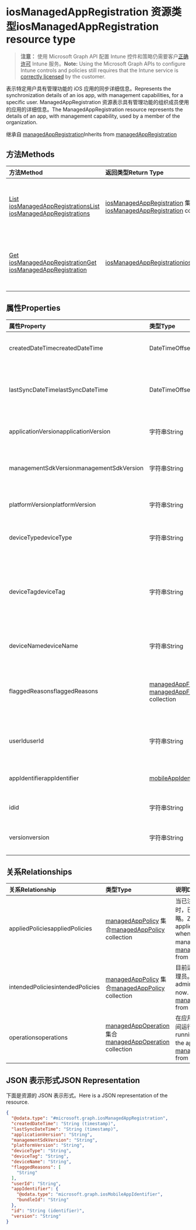 # <a name="iosmanagedappregistration-resource-type"></a><span data-ttu-id="f98eb-101">iosManagedAppRegistration 资源类型</span><span class="sxs-lookup"><span data-stu-id="f98eb-101">iosManagedAppRegistration resource type</span></span>

> <span data-ttu-id="f98eb-102">**注意：** 使用 Microsoft Graph API 配置 Intune 控件和策略仍需要客户[正确许可](https://go.microsoft.com/fwlink/?linkid=839381) Intune 服务。</span><span class="sxs-lookup"><span data-stu-id="f98eb-102">**Note:** Using the Microsoft Graph APIs to configure Intune controls and policies still requires that the Intune service is [correctly licensed](https://go.microsoft.com/fwlink/?linkid=839381) by the customer.</span></span>

<span data-ttu-id="f98eb-103">表示特定用户具有管理功能的 iOS 应用的同步详细信息。</span><span class="sxs-lookup"><span data-stu-id="f98eb-103">Represents the synchronization details of an ios app, with management capabilities, for a specific user.</span></span>
<span data-ttu-id="f98eb-104">ManagedAppRegistration 资源表示具有管理功能的组织成员使用的应用的详细信息。</span><span class="sxs-lookup"><span data-stu-id="f98eb-104">The ManagedAppRegistration resource represents the details of an app, with management capability, used by a member of the organization.</span></span>

<span data-ttu-id="f98eb-105">继承自 [managedAppRegistration](../resources/intune_mam_managedappregistration.md)</span><span class="sxs-lookup"><span data-stu-id="f98eb-105">Inherits from [managedAppRegistration](../resources/intune_mam_managedappregistration.md)</span></span>

## <a name="methods"></a><span data-ttu-id="f98eb-106">方法</span><span class="sxs-lookup"><span data-stu-id="f98eb-106">Methods</span></span>
|<span data-ttu-id="f98eb-107">方法</span><span class="sxs-lookup"><span data-stu-id="f98eb-107">Method</span></span>|<span data-ttu-id="f98eb-108">返回类型</span><span class="sxs-lookup"><span data-stu-id="f98eb-108">Return Type</span></span>|<span data-ttu-id="f98eb-109">说明</span><span class="sxs-lookup"><span data-stu-id="f98eb-109">Description</span></span>|
|:---|:---|:---|
|[<span data-ttu-id="f98eb-110">List iosManagedAppRegistrations</span><span class="sxs-lookup"><span data-stu-id="f98eb-110">List iosManagedAppRegistrations</span></span>](../api/intune_mam_iosmanagedappregistration_list.md)|<span data-ttu-id="f98eb-111">[iosManagedAppRegistration](../resources/intune_mam_iosmanagedappregistration.md) 集合</span><span class="sxs-lookup"><span data-stu-id="f98eb-111">[iosManagedAppRegistration](../resources/intune_mam_iosmanagedappregistration.md) collection</span></span>|<span data-ttu-id="f98eb-112">列出 [iosManagedAppRegistration](../resources/intune_mam_iosmanagedappregistration.md) 对象的属性和关系。</span><span class="sxs-lookup"><span data-stu-id="f98eb-112">List properties and relationships of the [iosManagedAppRegistration](../resources/intune_mam_iosmanagedappregistration.md) objects.</span></span>|
|[<span data-ttu-id="f98eb-113">Get iosManagedAppRegistration</span><span class="sxs-lookup"><span data-stu-id="f98eb-113">Get iosManagedAppRegistration</span></span>](../api/intune_mam_iosmanagedappregistration_get.md)|[<span data-ttu-id="f98eb-114">iosManagedAppRegistration</span><span class="sxs-lookup"><span data-stu-id="f98eb-114">iosManagedAppRegistration</span></span>](../resources/intune_mam_iosmanagedappregistration.md)|<span data-ttu-id="f98eb-115">读取 [iosManagedAppRegistration](../resources/intune_mam_iosmanagedappregistration.md) 对象的属性和关系。</span><span class="sxs-lookup"><span data-stu-id="f98eb-115">Read properties and relationships of the [iosManagedAppRegistration](../resources/intune_mam_iosmanagedappregistration.md) object.</span></span>|

## <a name="properties"></a><span data-ttu-id="f98eb-116">属性</span><span class="sxs-lookup"><span data-stu-id="f98eb-116">Properties</span></span>
|<span data-ttu-id="f98eb-117">属性</span><span class="sxs-lookup"><span data-stu-id="f98eb-117">Property</span></span>|<span data-ttu-id="f98eb-118">类型</span><span class="sxs-lookup"><span data-stu-id="f98eb-118">Type</span></span>|<span data-ttu-id="f98eb-119">说明</span><span class="sxs-lookup"><span data-stu-id="f98eb-119">Description</span></span>|
|:---|:---|:---|
|<span data-ttu-id="f98eb-120">createdDateTime</span><span class="sxs-lookup"><span data-stu-id="f98eb-120">createdDateTime</span></span>|<span data-ttu-id="f98eb-121">DateTimeOffset</span><span class="sxs-lookup"><span data-stu-id="f98eb-121">DateTimeOffset</span></span>|<span data-ttu-id="f98eb-122">创建的日期和时间。继承自 [managedAppRegistration](../resources/intune_mam_managedappregistration.md)</span><span class="sxs-lookup"><span data-stu-id="f98eb-122">Date and time of creation Inherited from [managedAppRegistration](../resources/intune_mam_managedappregistration.md)</span></span>|
|<span data-ttu-id="f98eb-123">lastSyncDateTime</span><span class="sxs-lookup"><span data-stu-id="f98eb-123">lastSyncDateTime</span></span>|<span data-ttu-id="f98eb-124">DateTimeOffset</span><span class="sxs-lookup"><span data-stu-id="f98eb-124">DateTimeOffset</span></span>|<span data-ttu-id="f98eb-125">上次应用与管理服务同步的日期和时间。</span><span class="sxs-lookup"><span data-stu-id="f98eb-125">Date and time of last the app synced with management service.</span></span> <span data-ttu-id="f98eb-126">继承自 [managedAppRegistration](../resources/intune_mam_managedappregistration.md)</span><span class="sxs-lookup"><span data-stu-id="f98eb-126">Inherited from [managedAppRegistration](../resources/intune_mam_managedappregistration.md)</span></span>|
|<span data-ttu-id="f98eb-127">applicationVersion</span><span class="sxs-lookup"><span data-stu-id="f98eb-127">applicationVersion</span></span>|<span data-ttu-id="f98eb-128">字符串</span><span class="sxs-lookup"><span data-stu-id="f98eb-128">String</span></span>|<span data-ttu-id="f98eb-129">应用版本。继承自 [managedAppRegistration](../resources/intune_mam_managedappregistration.md)</span><span class="sxs-lookup"><span data-stu-id="f98eb-129">App version Inherited from [managedAppRegistration](../resources/intune_mam_managedappregistration.md)</span></span>|
|<span data-ttu-id="f98eb-130">managementSdkVersion</span><span class="sxs-lookup"><span data-stu-id="f98eb-130">managementSdkVersion</span></span>|<span data-ttu-id="f98eb-131">字符串</span><span class="sxs-lookup"><span data-stu-id="f98eb-131">String</span></span>|<span data-ttu-id="f98eb-132">应用管理 SDK 版本。继承自 [managedAppRegistration](../resources/intune_mam_managedappregistration.md)</span><span class="sxs-lookup"><span data-stu-id="f98eb-132">App management SDK version Inherited from [managedAppRegistration](../resources/intune_mam_managedappregistration.md)</span></span>|
|<span data-ttu-id="f98eb-133">platformVersion</span><span class="sxs-lookup"><span data-stu-id="f98eb-133">platformVersion</span></span>|<span data-ttu-id="f98eb-134">字符串</span><span class="sxs-lookup"><span data-stu-id="f98eb-134">String</span></span>|<span data-ttu-id="f98eb-135">操作系统版本。继承自 [managedAppRegistration](../resources/intune_mam_managedappregistration.md)</span><span class="sxs-lookup"><span data-stu-id="f98eb-135">Operating System version Inherited from [managedAppRegistration](../resources/intune_mam_managedappregistration.md)</span></span>|
|<span data-ttu-id="f98eb-136">deviceType</span><span class="sxs-lookup"><span data-stu-id="f98eb-136">deviceType</span></span>|<span data-ttu-id="f98eb-137">字符串</span><span class="sxs-lookup"><span data-stu-id="f98eb-137">String</span></span>|<span data-ttu-id="f98eb-138">主机设备类型。继承自 [managedAppRegistration](../resources/intune_mam_managedappregistration.md)</span><span class="sxs-lookup"><span data-stu-id="f98eb-138">Host device type Inherited from [managedAppRegistration](../resources/intune_mam_managedappregistration.md)</span></span>|
|<span data-ttu-id="f98eb-139">deviceTag</span><span class="sxs-lookup"><span data-stu-id="f98eb-139">deviceTag</span></span>|<span data-ttu-id="f98eb-140">字符串</span><span class="sxs-lookup"><span data-stu-id="f98eb-140">String</span></span>|<span data-ttu-id="f98eb-141">应用管理 SDK 生成的标记，它可帮助关联托管在同一设备上的应用。</span><span class="sxs-lookup"><span data-stu-id="f98eb-141">App management SDK generated tag, which helps relate apps hosted on the same device.</span></span> <span data-ttu-id="f98eb-142">不保证在所有情况下与应用关联。</span><span class="sxs-lookup"><span data-stu-id="f98eb-142">Not guaranteed to relate apps in all conditions.</span></span> <span data-ttu-id="f98eb-143">继承自 [managedAppRegistration](../resources/intune_mam_managedappregistration.md)</span><span class="sxs-lookup"><span data-stu-id="f98eb-143">Inherited from [managedAppRegistration](../resources/intune_mam_managedappregistration.md)</span></span>|
|<span data-ttu-id="f98eb-144">deviceName</span><span class="sxs-lookup"><span data-stu-id="f98eb-144">deviceName</span></span>|<span data-ttu-id="f98eb-145">字符串</span><span class="sxs-lookup"><span data-stu-id="f98eb-145">String</span></span>|<span data-ttu-id="f98eb-146">主机设备名称。继承自 [managedAppRegistration](../resources/intune_mam_managedappregistration.md)</span><span class="sxs-lookup"><span data-stu-id="f98eb-146">Host device name Inherited from [managedAppRegistration](../resources/intune_mam_managedappregistration.md)</span></span>|
|<span data-ttu-id="f98eb-147">flaggedReasons</span><span class="sxs-lookup"><span data-stu-id="f98eb-147">flaggedReasons</span></span>|<span data-ttu-id="f98eb-148">[managedAppFlaggedReason](../resources/intune_mam_managedappflaggedreason.md) 集合</span><span class="sxs-lookup"><span data-stu-id="f98eb-148">[managedAppFlaggedReason enum](../resources/intune_mam_managedappflaggedreason.md) collection</span></span>|<span data-ttu-id="f98eb-149">标记应用注册的零个或多个原因。</span><span class="sxs-lookup"><span data-stu-id="f98eb-149">Zero or more reasons an app registration is flagged.</span></span> <span data-ttu-id="f98eb-150">例如，</span><span class="sxs-lookup"><span data-stu-id="f98eb-150">E.g.</span></span> <span data-ttu-id="f98eb-151">应用正在根设备上运行 继承自 [managedAppRegistration](../resources/intune_mam_managedappregistration.md)</span><span class="sxs-lookup"><span data-stu-id="f98eb-151">app running on rooted device Inherited from [managedAppRegistration](../resources/intune_mam_managedappregistration.md)</span></span>|
|<span data-ttu-id="f98eb-152">userId</span><span class="sxs-lookup"><span data-stu-id="f98eb-152">userId</span></span>|<span data-ttu-id="f98eb-153">字符串</span><span class="sxs-lookup"><span data-stu-id="f98eb-153">String</span></span>|<span data-ttu-id="f98eb-154">此应用注册所属的用户 ID。</span><span class="sxs-lookup"><span data-stu-id="f98eb-154">The user Id to who this app registration belongs.</span></span> <span data-ttu-id="f98eb-155">继承自 [managedAppRegistration](../resources/intune_mam_managedappregistration.md)</span><span class="sxs-lookup"><span data-stu-id="f98eb-155">Inherited from [managedAppRegistration](../resources/intune_mam_managedappregistration.md)</span></span>|
|<span data-ttu-id="f98eb-156">appIdentifier</span><span class="sxs-lookup"><span data-stu-id="f98eb-156">appIdentifier</span></span>|[<span data-ttu-id="f98eb-157">mobileAppIdentifier</span><span class="sxs-lookup"><span data-stu-id="f98eb-157">mobileAppIdentifier</span></span>](../resources/intune_mam_mobileappidentifier.md)|<span data-ttu-id="f98eb-158">应用包标识符。继承自 [managedAppRegistration](../resources/intune_mam_managedappregistration.md)</span><span class="sxs-lookup"><span data-stu-id="f98eb-158">The app package Identifier Inherited from [managedAppRegistration](../resources/intune_mam_managedappregistration.md)</span></span>|
|<span data-ttu-id="f98eb-159">id</span><span class="sxs-lookup"><span data-stu-id="f98eb-159">id</span></span>|<span data-ttu-id="f98eb-160">字符串</span><span class="sxs-lookup"><span data-stu-id="f98eb-160">String</span></span>|<span data-ttu-id="f98eb-161">实体的键。</span><span class="sxs-lookup"><span data-stu-id="f98eb-161">Key of the entity.</span></span> <span data-ttu-id="f98eb-162">继承自 [managedAppRegistration](../resources/intune_mam_managedappregistration.md)</span><span class="sxs-lookup"><span data-stu-id="f98eb-162">Inherited from [managedAppRegistration](../resources/intune_mam_managedappregistration.md)</span></span>|
|<span data-ttu-id="f98eb-163">version</span><span class="sxs-lookup"><span data-stu-id="f98eb-163">version</span></span>|<span data-ttu-id="f98eb-164">字符串</span><span class="sxs-lookup"><span data-stu-id="f98eb-164">String</span></span>|<span data-ttu-id="f98eb-165">实体的版本。</span><span class="sxs-lookup"><span data-stu-id="f98eb-165">Version of the entity.</span></span> <span data-ttu-id="f98eb-166">继承自 [managedAppRegistration](../resources/intune_mam_managedappregistration.md)</span><span class="sxs-lookup"><span data-stu-id="f98eb-166">Inherited from [managedAppRegistration](../resources/intune_mam_managedappregistration.md)</span></span>|

## <a name="relationships"></a><span data-ttu-id="f98eb-167">关系</span><span class="sxs-lookup"><span data-stu-id="f98eb-167">Relationships</span></span>
|<span data-ttu-id="f98eb-168">关系</span><span class="sxs-lookup"><span data-stu-id="f98eb-168">Relationship</span></span>|<span data-ttu-id="f98eb-169">类型</span><span class="sxs-lookup"><span data-stu-id="f98eb-169">Type</span></span>|<span data-ttu-id="f98eb-170">说明</span><span class="sxs-lookup"><span data-stu-id="f98eb-170">Description</span></span>|
|:---|:---|:---|
|<span data-ttu-id="f98eb-171">appliedPolicies</span><span class="sxs-lookup"><span data-stu-id="f98eb-171">appliedPolicies</span></span>|<span data-ttu-id="f98eb-172">[managedAppPolicy](../resources/intune_mam_managedapppolicy.md) 集合</span><span class="sxs-lookup"><span data-stu-id="f98eb-172">[managedAppPolicy](../resources/intune_mam_managedapppolicy.md) collection</span></span>|<span data-ttu-id="f98eb-173">当已注册的应用上次与管理服务同步时，已应用于该应用的零个或多个策略。</span><span class="sxs-lookup"><span data-stu-id="f98eb-173">Zero or more policys already applied on the registered app when it last synchronized with managment service.</span></span> <span data-ttu-id="f98eb-174">继承自 [managedAppRegistration](../resources/intune_mam_managedappregistration.md)</span><span class="sxs-lookup"><span data-stu-id="f98eb-174">Inherited from [managedAppRegistration](../resources/intune_mam_managedappregistration.md)</span></span>|
|<span data-ttu-id="f98eb-175">intendedPolicies</span><span class="sxs-lookup"><span data-stu-id="f98eb-175">intendedPolicies</span></span>|<span data-ttu-id="f98eb-176">[managedAppPolicy](../resources/intune_mam_managedapppolicy.md) 集合</span><span class="sxs-lookup"><span data-stu-id="f98eb-176">[managedAppPolicy](../resources/intune_mam_managedapppolicy.md) collection</span></span>|<span data-ttu-id="f98eb-177">目前适用于应用的零个或多个策略管理员。</span><span class="sxs-lookup"><span data-stu-id="f98eb-177">Zero or more policies admin intended for the app as of now.</span></span> <span data-ttu-id="f98eb-178">继承自 [managedAppRegistration](../resources/intune_mam_managedappregistration.md)</span><span class="sxs-lookup"><span data-stu-id="f98eb-178">Inherited from [managedAppRegistration](../resources/intune_mam_managedappregistration.md)</span></span>|
|<span data-ttu-id="f98eb-179">operations</span><span class="sxs-lookup"><span data-stu-id="f98eb-179">operations</span></span>|<span data-ttu-id="f98eb-180">[managedAppOperation](../resources/intune_mam_managedappoperation.md) 集合</span><span class="sxs-lookup"><span data-stu-id="f98eb-180">[managedAppOperation](../resources/intune_mam_managedappoperation.md) collection</span></span>|<span data-ttu-id="f98eb-181">在应用注册时触发的零个或多个长时间运行的操作。</span><span class="sxs-lookup"><span data-stu-id="f98eb-181">Zero or more long running operations triggered on the app registration.</span></span> <span data-ttu-id="f98eb-182">继承自 [managedAppRegistration](../resources/intune_mam_managedappregistration.md)</span><span class="sxs-lookup"><span data-stu-id="f98eb-182">Inherited from [managedAppRegistration](../resources/intune_mam_managedappregistration.md)</span></span>|

## <a name="json-representation"></a><span data-ttu-id="f98eb-183">JSON 表示形式</span><span class="sxs-lookup"><span data-stu-id="f98eb-183">JSON Representation</span></span>
<span data-ttu-id="f98eb-184">下面是资源的 JSON 表示形式。</span><span class="sxs-lookup"><span data-stu-id="f98eb-184">Here is a JSON representation of the resource.</span></span>
<!--{
  "blockType": "resource",
  "baseType": "microsoft.graph.managedAppRegistration",
  "keyProperty": "id",
  "@odata.type": "microsoft.graph.iosManagedAppRegistration"
}-->
``` json
{
  "@odata.type": "#microsoft.graph.iosManagedAppRegistration",
  "createdDateTime": "String (timestamp)",
  "lastSyncDateTime": "String (timestamp)",
  "applicationVersion": "String",
  "managementSdkVersion": "String",
  "platformVersion": "String",
  "deviceType": "String",
  "deviceTag": "String",
  "deviceName": "String",
  "flaggedReasons": [
    "String"
  ],
  "userId": "String",
  "appIdentifier": {
    "@odata.type": "microsoft.graph.iosMobileAppIdentifier",
    "bundleId": "String"
  },
  "id": "String (identifier)",
  "version": "String"
}
```

<!-- {
  "type": "#page.annotation",
  "suppressions": [

"Warning: /api-reference/v1.0/resources/intune_mam_androidmanagedappregistration.md/microsoft.graph.androidManagedAppRegistration/appIdentifier:
      Type mismatch between example and table. Parameter name: appIdentifier; example type: (microsoft.graph.androidMobileAppIdentifier); table type: (microsoft.graph.mobileAppIdentifier)",

"Warning: /api-reference/v1.0/resources/intune_mam_androidmanagedappregistration.md/microsoft.graph.androidManagedAppRegistration/flaggedReasons:
      Inconsistent types between parameter (String) and table (Object)",

"Warning: /api-reference/v1.0/resources/intune_mam_iosmanagedappregistration.md/microsoft.graph.iosManagedAppRegistration/appIdentifier:
      Type mismatch between example and table. Parameter name: appIdentifier; example type: (microsoft.graph.iosMobileAppIdentifier); table type: (microsoft.graph.mobileAppIdentifier)",

"Warning: /api-reference/v1.0/resources/intune_mam_iosmanagedappregistration.md/microsoft.graph.iosManagedAppRegistration/flaggedReasons:
      Inconsistent types between parameter (String) and table (Object)"

  ],
}
-->